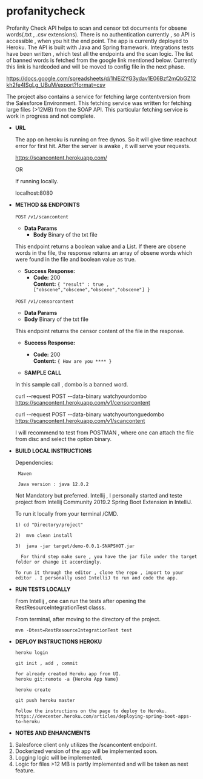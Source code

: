 # profanitycheck

Profanity Check API helps to scan and censor txt documents for obsene words(.txt , .csv extensions). There is no authentication currently , so API is accessible , when you hit the end point. The app is currently deployed to Heroku. The API is built with Java and Spring framework. Integrations tests have been written , which test all the endpoints and the scan logic. The list of banned words is fetched from the google link mentioned below. Currently this link is hardcoded and will be moved to config file in the next phase.

https://docs.google.com/spreadsheets/d/1hIEi2YG3ydav1E06Bzf2mQbGZ12kh2fe4ISgLg_UBuM/export?format=csv

The project also contains a service for fetching large contentversion from the Salesforce Environment. This fetching service was written for fetching large files (>12MB) from the SOAP API. This particular fetching service is work in progress and not complete.

* **URL**

  The app on heroku is running on free dynos. So it will give time reachout error for first hit. After the server is awake , it will serve your requests.
  
  https://scancontent.herokuapp.com/

  OR
  
  If running locally.

  localhost:8080

  

* **METHOD && ENDPOINTS**

  `POST` `/v1/scancontent`
  
  * **Data Params**
    * **Body** Binary of the txt file
  
  
  This endpoint returns a boolean value and a List. If there are obsene words in the file, the response returns an array of obsene words which were found in the file and boolean value as true.
  
  * **Success Response:**
    * **Code:** 200 <br />
    **Content:** `{ "result" : true , ["obscene","obscene","obscene","obscene"] }`

  `POST` `/v1/censorcontent`
    
    * **Data Params**
    * **Body** Binary of the txt file

    This endpoint returns the censor content of the file in the response.
 
    * **Success Response:**
      * **Code:** 200 <br />
      **Content:** `{ How are you **** }`

  * **SAMPLE CALL**
  
  In this sample call , dombo is a banned word.
  
    curl --request POST --data-binary watchyourdombo https://scancontent.herokuapp.com/v1/censorcontent
    
    curl --request POST --data-binary watchyourtonguedombo https://scancontent.herokuapp.com/v1/scancontent
    
    
    I will recommend to test from POSTMAN , where one can attach the file from disc and select the option binary.

* **BUILD LOCAL INSTRUCTIONS**

    Dependencies:
       
       Maven 
       
       Java version : java 12.0.2 
    
    Not Mandatory but preferred.
    Intellij , I personally started and teste project from Intellij Community 2019.2
    Spring Boot Extension in IntelliJ.
    
    To run it locally from your terminal /CMD. 

      1) cd "Directory/project"
  
      2)  mvn clean install
  
      3)  java -jar target/demo-0.0.1-SNAPSHOT.jar
  
        For third step make sure , you have the jar file under the target folder or change it accordingly.
  
      To run it through the editor , clone the repo , import to your editor . I personally used IntelliJ to run and code the app. 

* **RUN TESTS LOCALLY**
   
   From Intellij , one can run the tests after opening the RestResourceIntegrationTest classs.
   
   From terminal, after moving to the directory of the project.
   
    `mvn -Dtest=RestResourceIntegrationTest test`
  
* **DEPLOY INSTRUCTIONS HEROKU**

      heroku login
  
      git init , add , commit 
      
      For already created Heroku app from UI.
      heroku git:remote -a {Heroku App Name}
      
      heroku create
      
      git push heroku master
      
      Follow the instructions on the page to deploy to Heroku.
      https://devcenter.heroku.com/articles/deploying-spring-boot-apps-to-heroku
  
 * **NOTES AND ENHANCMENTS** 
  
  1. Salesforce client only utilizes the /scancontent endpoint.
  2. Dockerized version of the app will be implemented soon.
  3. Logging logic will be implemented.
  4. Logic for files >12 MB is partly implemented and will be taken as next feature.

 


